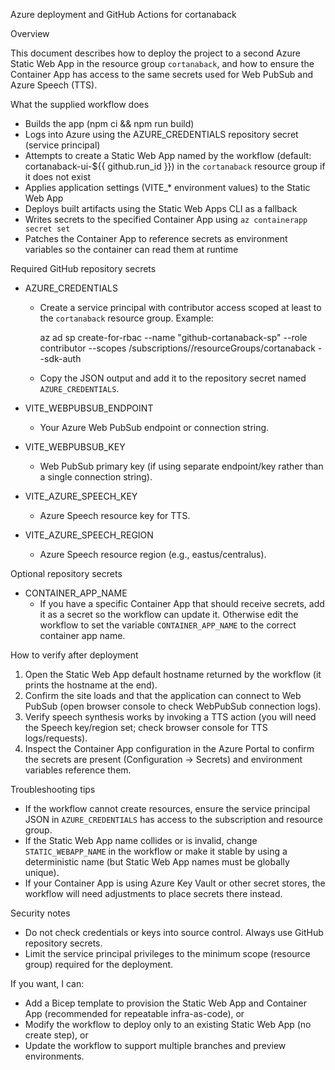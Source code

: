 Azure deployment and GitHub Actions for cortanaback

Overview

This document describes how to deploy the project to a second Azure Static Web App in the resource group `cortanaback`, and how to ensure the Container App has access to the same secrets used for Web PubSub and Azure Speech (TTS).

What the supplied workflow does

- Builds the app (npm ci && npm run build)
- Logs into Azure using the AZURE_CREDENTIALS repository secret (service principal)
- Attempts to create a Static Web App named by the workflow (default: cortanaback-ui-${{ github.run_id }}) in the `cortanaback` resource group if it does not exist
- Applies application settings (VITE_* environment values) to the Static Web App
- Deploys built artifacts using the Static Web Apps CLI as a fallback
- Writes secrets to the specified Container App using `az containerapp secret set`
- Patches the Container App to reference secrets as environment variables so the container can read them at runtime

Required GitHub repository secrets

- AZURE_CREDENTIALS
  - Create a service principal with contributor access scoped at least to the `cortanaback` resource group. Example:

    az ad sp create-for-rbac --name "github-cortanaback-sp" --role contributor --scopes /subscriptions/<subscription-id>/resourceGroups/cortanaback --sdk-auth

  - Copy the JSON output and add it to the repository secret named `AZURE_CREDENTIALS`.

- VITE_WEBPUBSUB_ENDPOINT
  - Your Azure Web PubSub endpoint or connection string.

- VITE_WEBPUBSUB_KEY
  - Web PubSub primary key (if using separate endpoint/key rather than a single connection string).

- VITE_AZURE_SPEECH_KEY
  - Azure Speech resource key for TTS.

- VITE_AZURE_SPEECH_REGION
  - Azure Speech resource region (e.g., eastus/centralus).

Optional repository secrets

- CONTAINER_APP_NAME
  - If you have a specific Container App that should receive secrets, add it as a secret so the workflow can update it. Otherwise edit the workflow to set the variable `CONTAINER_APP_NAME` to the correct container app name.

How to verify after deployment

1. Open the Static Web App default hostname returned by the workflow (it prints the hostname at the end).
2. Confirm the site loads and that the application can connect to Web PubSub (open browser console to check WebPubSub connection logs).
3. Verify speech synthesis works by invoking a TTS action (you will need the Speech key/region set; check browser console for TTS logs/requests).
4. Inspect the Container App configuration in the Azure Portal to confirm the secrets are present (Configuration → Secrets) and environment variables reference them.

Troubleshooting tips

- If the workflow cannot create resources, ensure the service principal JSON in `AZURE_CREDENTIALS` has access to the subscription and resource group.
- If the Static Web App name collides or is invalid, change `STATIC_WEBAPP_NAME` in the workflow or make it stable by using a deterministic name (but Static Web App names must be globally unique).
- If your Container App is using Azure Key Vault or other secret stores, the workflow will need adjustments to place secrets there instead.

Security notes

- Do not check credentials or keys into source control. Always use GitHub repository secrets.
- Limit the service principal privileges to the minimum scope (resource group) required for the deployment.

If you want, I can:
- Add a Bicep template to provision the Static Web App and Container App (recommended for repeatable infra-as-code), or
- Modify the workflow to deploy only to an existing Static Web App (no create step), or
- Update the workflow to support multiple branches and preview environments.
